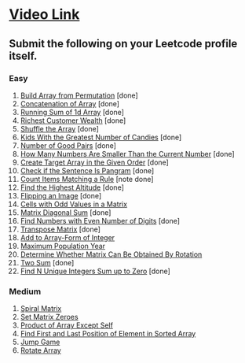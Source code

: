 # [Video Link](https://youtu.be/n60Dn0UsbEk)

## Submit the following on your Leetcode profile itself.

### Easy
1. [Build Array from Permutation](https://leetcode.com/problems/build-array-from-permutation/) [done]
2. [Concatenation of Array](https://leetcode.com/problems/concatenation-of-array/) [done]
3. [Running Sum of 1d Array](https://leetcode.com/problems/running-sum-of-1d-array/) [done]
4. [Richest Customer Wealth](https://leetcode.com/problems/richest-customer-wealth/) [done]
5. [Shuffle the Array](https://leetcode.com/problems/shuffle-the-array/) [done]
6. [Kids With the Greatest Number of Candies](https://leetcode.com/problems/kids-with-the-greatest-number-of-candies/) [done]
7. [Number of Good Pairs](https://leetcode.com/problems/number-of-good-pairs/) [done]
8. [How Many Numbers Are Smaller Than the Current Number](https://leetcode.com/problems/how-many-numbers-are-smaller-than-the-current-number/) [done]
9. [Create Target Array in the Given Order](https://leetcode.com/problems/create-target-array-in-the-given-order/) [done]
10. [Check if the Sentence Is Pangram](https://leetcode.com/problems/check-if-the-sentence-is-pangram/) [done]
11. [Count Items Matching a Rule](https://leetcode.com/problems/count-items-matching-a-rule/) [note done]
12. [Find the Highest Altitude](https://leetcode.com/problems/find-the-highest-altitude/) [done]
13. [Flipping an Image](https://leetcode.com/problems/flipping-an-image/) [done]
14. [Cells with Odd Values in a Matrix](https://leetcode.com/problems/cells-with-odd-values-in-a-matrix/) 
15. [Matrix Diagonal Sum](https://leetcode.com/problems/matrix-diagonal-sum/) [done]
16. [Find Numbers with Even Number of Digits](https://leetcode.com/problems/find-numbers-with-even-number-of-digits/) [done]
17. [Transpose Matrix](https://leetcode.com/problems/transpose-matrix/) [done]
18. [Add to Array-Form of Integer](https://leetcode.com/problems/add-to-array-form-of-integer/)
19. [Maximum Population Year](https://leetcode.com/problems/maximum-population-year/)
20. [Determine Whether Matrix Can Be Obtained By Rotation](https://leetcode.com/problems/determine-whether-matrix-can-be-obtained-by-rotation/)
21. [Two Sum](https://leetcode.com/problems/two-sum/) [done]
22. [Find N Unique Integers Sum up to Zero](https://leetcode.com/problems/find-n-unique-integers-sum-up-to-zero/) [done]


### Medium
1. [Spiral Matrix](https://leetcode.com/problems/spiral-matrix/)
2. [Set Matrix Zeroes](https://leetcode.com/problems/set-matrix-zeroes/)
3. [Product of Array Except Self](https://leetcode.com/problems/product-of-array-except-self/)
4. [Find First and Last Position of Element in Sorted Array](https://leetcode.com/problems/find-first-and-last-position-of-element-in-sorted-array/)
5. [Jump Game](https://leetcode.com/problems/jump-game/)
6. [Rotate Array](https://leetcode.com/problems/rotate-array/)

